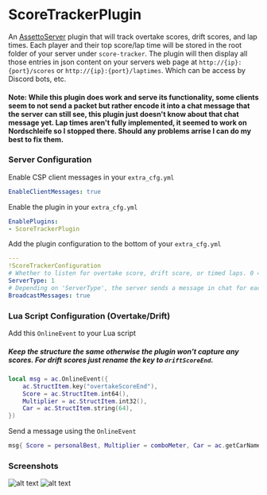 # ScoreTrackerPlugin
An [AssettoServer](https://github.com/compujuckel/AssettoServer) plugin that will track overtake scores, drift scores, and lap times. Each player and their top score/lap time will be stored in the root folder of your server under `score-tracker`. The plugin will then display all those entries in json content on your servers web page at `http://{ip}:{port}/scores` or `http://{ip}:{port}/laptimes`. Which can be access by Discord bots, etc.

#### Note: While this plugin does work and serve its functionality, some clients seem to not send a packet but rather encode it into a chat message that the server can still see, this plugin just doesn't know about that chat message yet. Lap times aren't fully implemented, it seemed to work on Nordschleife so I stopped there. Should any problems arrise I can do my best to fix them.

### Server Configuration
Enable CSP client messages in your `extra_cfg.yml`
```YAML
EnableClientMessages: true
```

Enable the plugin in your `extra_cfg.yml`
```YAML
EnablePlugins:
- ScoreTrackerPlugin
```

Add the plugin configuration to the bottom of your `extra_cfg.yml`
```YAML
---
!ScoreTrackerConfiguration
# Whether to listen for overtake score, drift score, or timed laps. 0 = overtake score, 1 = drift score, 2 = timed laps
ServerType: 1
# Depending on 'ServerType', the server sends a message in chat for each new personal best overtake score, drift score, or lap time.
BroadcastMessages: true
```

### Lua Script Configuration (Overtake/Drift)

Add this `OnlineEvent` to your Lua script
##### Keep the structure the same otherwise the plugin won't capture any scores. For drift scores just rename the key to `driftScoreEnd`.
```lua
local msg = ac.OnlineEvent({
    ac.StructItem.key("overtakeScoreEnd"),
    Score = ac.StructItem.int64(),
    Multiplier = ac.StructItem.int32(),
    Car = ac.StructItem.string(64),
})
```
Send a message using the `OnlineEvent`
```lua
msg{ Score = personalBest, Multiplier = comboMeter, Car = ac.getCarName(0) }
```

### Screenshots
![alt text](https://i.imgur.com/yVbRKyN.png "Overtake scores being used in a Discord.py bot")
![alt text](https://i.imgur.com/wrKlVJd.png "Lap times being used in a Discord.py bot")
